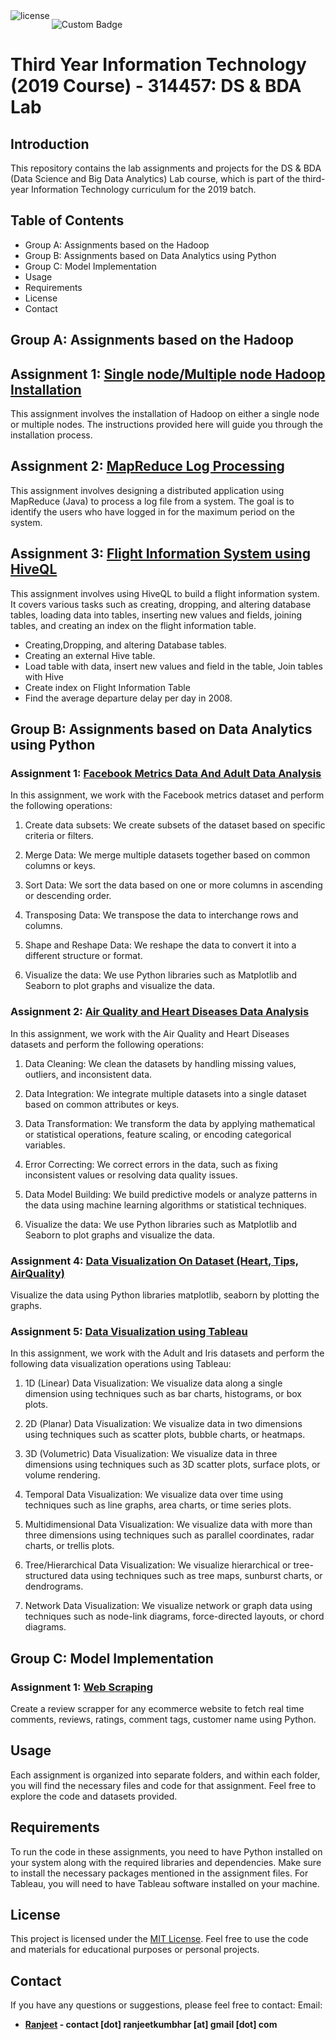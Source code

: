 <a href="https://github.com/wervlad/customer-churn-prediction/blob/main/LICENSE">
    
<img align='left' alt="license" src="https://img.shields.io/github/license/wervlad/customer-churn-prediction.svg?color=blue">
</a>

![Custom Badge](https://img.shields.io/badge/Views-3000%2B-blue)

# Third Year Information Technology (2019 Course) - 314457: DS & BDA Lab

## **Introduction**
This repository contains the lab assignments and projects for the DS & BDA (Data Science and Big Data Analytics) Lab course, which is part of the third-year Information Technology curriculum for the 2019 batch.

## **Table of Contents**
-  Group A: Assignments based on the Hadoop
-  Group B: Assignments based on Data Analytics using Python
-  Group C: Model Implementation
-  Usage
-  Requirements
-  License
-  Contact


## **Group A: Assignments based on the Hadoop**

## **Assignment 1:** [**Single node/Multiple node Hadoop Installation**](https://github.com/RanjeetKumbhar01/TE_IT_DSBDA_ASSIGNMENTS_SPPU/tree/main/Group_A/A_1)



This assignment involves the installation of Hadoop on either a single node or multiple nodes. The instructions provided here will guide you through the installation process.


## **Assignment 2:** [**MapReduce Log Processing**](https://github.com/RanjeetKumbhar01/TE_IT_DSBDA_ASSIGNMENTS_SPPU/tree/main/Group_A/A_2)


This assignment involves designing a distributed application using MapReduce (Java) to process a log file from a system. The goal is to identify the users who have logged in for the maximum period on the system.


## **Assignment 3:** [**Flight Information System using HiveQL**](https://github.com/RanjeetKumbhar01/TE_IT_DSBDA_ASSIGNMENTS_SPPU/tree/main/Group_A/A_3)


This assignment involves using HiveQL to build a flight information system. It covers various tasks such as creating, dropping, and altering database tables, loading data into tables, inserting new values and fields, joining tables, and creating an index on the flight information table.

- Creating,Dropping, and altering Database tables.
-  Creating an external Hive table.
-  Load table with data, insert new values and field in the table, Join tables with Hive
-  Create index on Flight Information Table
-  Find the average departure delay per day in 2008.

## **Group B: Assignments based on Data Analytics using Python**


### **Assignment 1:** [**Facebook Metrics Data And Adult Data Analysis**](https://github.com/RanjeetKumbhar01/TE_IT_DSBDA_ASSIGNMENTS_SPPU/tree/main/Group_B/B_1)

In this assignment, we work with the Facebook metrics dataset and perform the following operations:

1. Create data subsets: We create subsets of the dataset based on specific criteria or filters.

2. Merge Data: We merge multiple datasets together based on common columns or keys.

3. Sort Data: We sort the data based on one or more columns in ascending or descending order.

4. Transposing Data: We transpose the data to interchange rows and columns.

5. Shape and Reshape Data: We reshape the data to convert it into a different structure or format.

6. Visualize the data: We use Python libraries such as Matplotlib and Seaborn to plot graphs and visualize the data.

### **Assignment 2:** [**Air Quality and Heart Diseases Data Analysis**](https://github.com/RanjeetKumbhar01/TE_IT_DSBDA_ASSIGNMENTS_SPPU/tree/main/Group_B/B_2)

In this assignment, we work with the Air Quality and Heart Diseases datasets and perform the following operations:

1. Data Cleaning: We clean the datasets by handling missing values, outliers, and inconsistent data.

2. Data Integration: We integrate multiple datasets into a single dataset based on common attributes or keys.

3. Data Transformation: We transform the data by applying mathematical or statistical operations, feature scaling, or encoding categorical variables.

4. Error Correcting: We correct errors in the data, such as fixing inconsistent values or resolving data quality issues.

5. Data Model Building: We build predictive models or analyze patterns in the data using machine learning algorithms or statistical techniques.

6. Visualize the data: We use Python libraries such as Matplotlib and Seaborn to plot graphs and visualize the data.


### **Assignment 4:** [**Data Visualization On Dataset (Heart, Tips, AirQuality)**](https://github.com/RanjeetKumbhar01/TE_IT_DSBDA_ASSIGNMENTS_SPPU/tree/main/Group_B/B_4)

Visualize the data using Python libraries matplotlib, seaborn by plotting the graphs.

### **Assignment 5:** [**Data Visualization using Tableau**](https://github.com/RanjeetKumbhar01/TE_IT_DSBDA_ASSIGNMENTS_SPPU/tree/main/Group_B/B_5)
In this assignment, we work with the Adult and Iris datasets and perform the following data visualization operations using Tableau:

1. 1D (Linear) Data Visualization: We visualize data along a single dimension using techniques such as bar charts, histograms, or box plots.

2. 2D (Planar) Data Visualization: We visualize data in two dimensions using techniques such as scatter plots, bubble charts, or heatmaps.

3. 3D (Volumetric) Data Visualization: We visualize data in three dimensions using techniques such as 3D scatter plots, surface plots, or volume rendering.

4. Temporal Data Visualization: We visualize data over time using techniques such as line graphs, area charts, or time series plots.

5. Multidimensional Data Visualization: We visualize data with more than three dimensions using techniques such as parallel coordinates, radar charts, or trellis plots.

6. Tree/Hierarchical Data Visualization: We visualize hierarchical or tree-structured data using techniques such as tree maps, sunburst charts, or dendrograms.

7. Network Data Visualization: We visualize network or graph data using techniques such as node-link diagrams, force-directed layouts, or chord diagrams.


## **Group C: Model Implementation**


### **Assignment 1:** [**Web Scraping**](https://github.com/RanjeetKumbhar01/TE_IT_DSBDA_ASSIGNMENTS_SPPU/blob/main/Group_C/c_1.ipynb)
Create a review scrapper for any ecommerce website to fetch real time comments, reviews, ratings, comment tags, customer name using Python.
## **Usage**

Each assignment is organized into separate folders, and within each folder, you will find the necessary files and code for that assignment. Feel free to explore the code and datasets provided.

## **Requirements**

To run the code in these assignments, you need to have Python installed on your system along with the required libraries and dependencies. Make sure to install the necessary packages mentioned in the assignment files. For Tableau, you will need to have Tableau software installed on your machine.

## **License**

This project is licensed under the [MIT License](LICENSE). Feel free to use the code and materials for educational purposes or personal projects.

## **Contact**
If you have any questions or suggestions, please feel free to contact:
Email:
* **[Ranjeet](mailto:contact.ranjeetkumbhar@gmail.com) - contact [dot] ranjeetkumbhar [at] gmail [dot] com**


